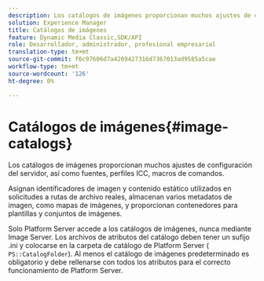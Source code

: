 ```yaml
---
description: Los catálogos de imágenes proporcionan muchos ajustes de configuración del servidor, así como fuentes, perfiles ICC, macros de comandos.
solution: Experience Manager
title: Catálogos de imágenes
feature: Dynamic Media Classic,SDK/API
role: Desarrollador, administrador, profesional empresarial
translation-type: tm+mt
source-git-commit: f6c97606d7a4209427316d7367013ad9585a5cae
workflow-type: tm+mt
source-wordcount: '126'
ht-degree: 0%

---
```



# Catálogos de imágenes{#image-catalogs}

Los catálogos de imágenes proporcionan muchos ajustes de configuración del servidor, así como fuentes, perfiles ICC, macros de comandos.

Asignan identificadores de imagen y contenido estático utilizados en solicitudes a rutas de archivo reales, almacenan varios metadatos de imagen, como mapas de imágenes, y proporcionan contenedores para plantillas y conjuntos de imágenes.

Solo Platform Server accede a los catálogos de imágenes, nunca mediante Image Server. Los archivos de atributos del catálogo deben tener un sufijo .ini y colocarse en la carpeta de catálogo de Platform Server ( `PS::CatalogFolder`). Al menos el catálogo de imágenes predeterminado es obligatorio y debe rellenarse con todos los atributos para el correcto funcionamiento de Platform Server.
